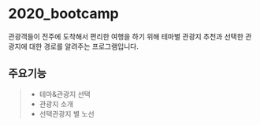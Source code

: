 # 2020_bootcamp

관광객들이 전주에 도착해서 편리한 여행을 하기 위해 테마별 관광지 추천과 선택한 관광지에 대한 경로를 알려주는 프로그램입니다.


## 주요기능
> - 테마&관광지 선택<br>
> - 관광지 소개<br>
> - 선택관광지 별 노선<br>
